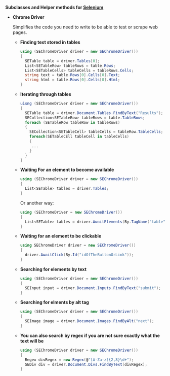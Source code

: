   <b>Subclasses and Helper methods for [Selenium](http://docs.seleniumhq.org)</b>

* <b>Chrome Driver</b>

  Simplifies the code you need to write to be able to test or scrape web pages.
  * <b>Finding text stored in tables</b>
    ```CS
    using (SEChromeDriver driver = new SEChromeDriver())
    {
      SETable table = driver.Tables[0];
      List<SETableRow> tableRows = table.Rows;
      List<SETableCells> tableCells = tableRows.Cells;
      string text = table.Rows[0].Cells[0].Text;
      string html = table.Rows[0].Cells[0].Html;
    }
    ```
  * <b>Iterating through tables</b>
    ```CS
    uisng (SEChromeDriver driver = new SEChromeDriver())
    {
      SETable table = driver.Document.Tables.FindByText("Results");
      SECollection<SETableRow> tableRows = table.TableRows;
      foreach (SETableRow tableRow in tableRows)
      {
        SECollection<SETableCell> tableCells = tableRow.TableCells;
        foreach(SETableCEll tableCell in tableCells)
        {
         ...
        }
      }
    }
    ```
  * <b>Waiting For an element to become available</b>
    ```CS
    using (SEChromeDriver driver = new SEChromeDriver())
    {
      List<SETable> tables = driver.Tables;
    }
    ```
  
    Or another way:
    ```CS
    using (SEChromeDriver = new SEChromeDriver())
    {
      List<SETable> tables = driver.AwaitElements(By.TagName("table"));
    }
    ```
  
  * <b>Waiting for an element to be clickable</b>
    ```CS
    using SEChromeDriver driver = new SEChromeDriver())
    {
      driver.AwaitClick(By.Id("idOfTheButtonOrLink"));
    }
    ```
    
  * <b>Searching for elements by text</b>
    ```CS
    using (SEChromeDriver driver = new SEChromeDriver())
    {
      SEInput input = driver.Document.Inputs.FindByText("submit");
    }
    ```
    
  * <b>Searching for elments by alt tag</b>
    ```CS
    using (SEChromeDriver driver = new SEChromeDriver())
    {
      SEImage image = driver.Document.Images.FindByAlt("next");
    }
    ```

  * <b>You can also search by regex if you are not sure exactly what the text will be</b>
    ```CS
    using (SEChromeDriver driver = new SEChromeDriver())
    {
      Regex divRegex = new Regex(@"[A-Za-z]{2,8}\d+");
      SEDiv div = driver.Document.Divs.FindByText(divRegex);
    }
    ```
